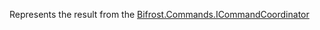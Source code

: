 Represents the result from the [Bifrost.Commands.ICommandCoordinator](Bifrost.Commands.ICommandCoordinator)